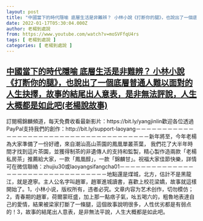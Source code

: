 ```yaml
---
layout: post
title: "中國當下的時代隱喻 底層生活是非難辨？ 小林小說《打断你的腿》，也說出了一個底層普通人難以面對的人生抉擇，故事的結尾出人意表，是非無法評說，人生大概都是如此吧(老楊說故事)"
date: 2022-01-17T05:30:04.000Z
author: 老楊到處說
from: https://www.youtube.com/watch?v=moSVFfqU4rs
tags: [ 老楊到處說 ]
categories: [ 老楊到處說 ]
---
```

<!--1642397404000-->
[中國當下的時代隱喻 底層生活是非難辨？ 小林小說《打断你的腿》，也說出了一個底層普通人難以面對的人生抉擇，故事的結尾出人意表，是非無法評說，人生大概都是如此吧(老楊說故事)](https://www.youtube.com/watch?v=moSVFfqU4rs)
------

<div>
訂閱楊錦麟頻道，每天免費收看最新影片：https://bit.ly/yangjinlin歡迎各位透過PayPal支持我們的創作：http://bit.ly/support-laoyang－－－－－－－－－－－－－－－－－－－－－－－－－－－－－－－－－－－－－－新年將至，今年老楊為大家準備了一份好禮，來自潮汕高山茶園的鳳凰單叢茶葉， 我們花了大半年時間才找到這片茶園，並獲得制茶的非遺傳人的支持和監製，精心製作造兩款「老楊私房茶」推薦給大家，一款「鳳凰醇」，一款「錦麟甘」。祝福大家佳節快樂，詳情可在微信聯絡：zhujiu30或laoyangsifangcha01－－－－－－－－－－－－－－－－－－－－－－－－－－－－－－－－－地點還是煤城，北方，估計不是黑龍江，就是遼寧。主人公名字叫趙軍，趙軍進城讀書，喜歡上校花梁嬌，故事就這樣開始了。1，小林小说，版权所有，违者必究。文章内容为艺术创作，切勿模仿；2，青春期的趙軍，荷爾蒙旺盛，加上那一點痞子氣，吆五喝六的，粗魯地表達自己的愛情，結果被梁家打斷了一條腿，這個故事說明很多，人性优劣都是有弱点的！3，故事的結尾出人意表，是非無法平說，人生大概都是如此吧。
</div>
